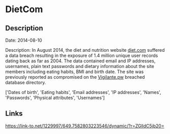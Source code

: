 # DietCom

## Description

Date: 2014-08-10

Description:
In August 2014, the diet and nutrition website <a href="https://diet.com/" target="_blank" rel="noopener">diet.com</a> suffered a data breach resulting in the exposure of 1.4 million unique user records dating back as far as 2004. The data contained email and IP addresses, usernames, plain text passwords and dietary information about the site members including eating habits, BMI and birth date. The site was previously reported as compromised on the <a href="https://vigilante.pw/" target="_blank" rel="noopener">Vigilante.pw</a> breached database directory.


['Dates of birth', 'Eating habits', 'Email addresses', 'IP addresses', 'Names', 'Passwords', 'Physical attributes', 'Usernames']

## Links

https://link-to.net/1229997/649.7582803223546/dynamic/?r=ZGlldC5jb20=